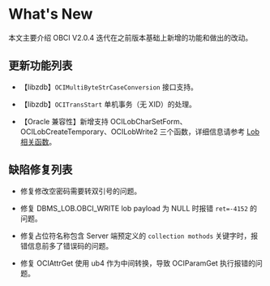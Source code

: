 # What's New

本文主要介绍 OBCI V2.0.4 迭代在之前版本基础上新增的功能和做出的改动。

## 更新功能列表

* 【libzdb】`OCIMultiByteStrCaseConversion` 接口支持。

* 【libzdb】`OCITransStart` 单机事务（无 XID）的处理。

* 【Oracle 兼容性】新增支持 OCILobCharSetForm、OCILobCreateTemporary、OCILobWrite2 三个函数，详细信息请参考 [Lob 相关函数](5.reference-function/5.lob-functions.md)。

## 缺陷修复列表

* 修复修改空密码需要转双引号的问题。

* 修复 DBMS_LOB.OBCI_WRITE lob payload 为 NULL 时报错 `ret=-4152` 的问题。

* 修复占位符名称包含 Server 端预定义的 `collection mothods` 关键字时，报错信息前多了错误码的问题。

* 修复 OCIAttrGet 使用 ub4 作为中间转换，导致 OCIParamGet 执行报错的问题。
